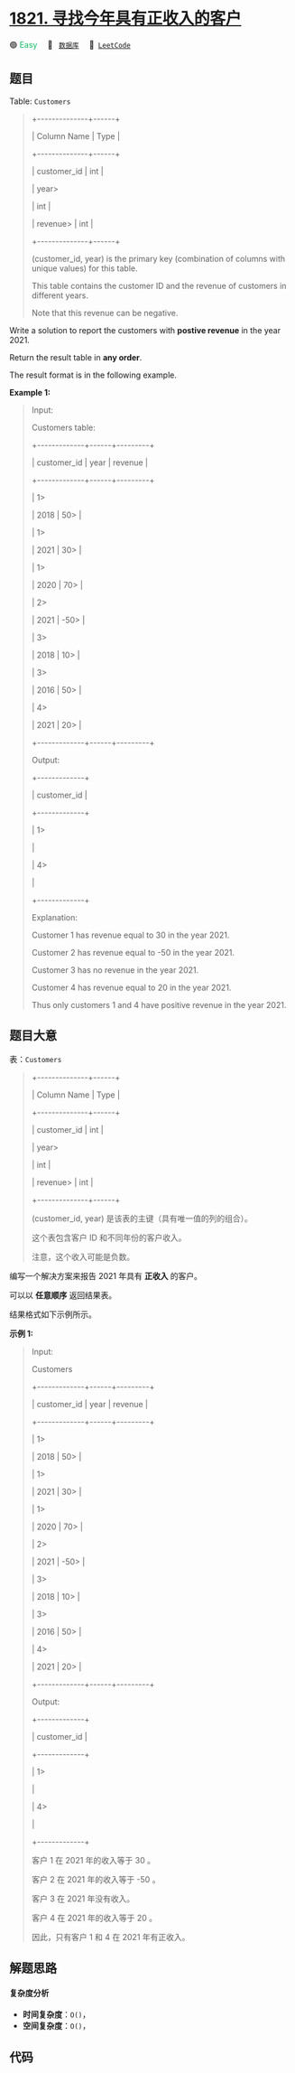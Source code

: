 # [1821. 寻找今年具有正收入的客户](https://leetcode.com/problems/find-customers-with-positive-revenue-this-year)

🟢 <font color=#15bd66>Easy</font>&emsp; 🔖&ensp; [`数据库`](/tag/database.md)&emsp; 🔗&ensp;[`LeetCode`](https://leetcode.com/problems/find-customers-with-positive-revenue-this-year)

## 题目

Table: `Customers`

> 
> 
> 
> 
> 
> +--------------+------+
> 
> | Column Name  | Type |
> 
> +--------------+------+
> 
> | customer_id  | int  |
> 
> | year> 
> > 
>  | int  |
> 
> | revenue> 
>   | int  |
> 
> +--------------+------+
> 
> (customer_id, year) is the primary key (combination of columns with unique values) for this table.
> 
> This table contains the customer ID and the revenue of customers in different years.
> 
> Note that this revenue can be negative.
> 
> 



Write a solution to report the customers with **postive revenue** in the year
2021.

Return the result table in **any order**.

The result format is in the following example.



**Example 1:**

> Input: 
> 
> Customers table:
> 
> +-------------+------+---------+
> 
> | customer_id | year | revenue |
> 
> +-------------+------+---------+
> 
> | 1> 
> > 
>    | 2018 | 50> 
>   |
> 
> | 1> 
> > 
>    | 2021 | 30> 
>   |
> 
> | 1> 
> > 
>    | 2020 | 70> 
>   |
> 
> | 2> 
> > 
>    | 2021 | -50> 
>  |
> 
> | 3> 
> > 
>    | 2018 | 10> 
>   |
> 
> | 3> 
> > 
>    | 2016 | 50> 
>   |
> 
> | 4> 
> > 
>    | 2021 | 20> 
>   |
> 
> +-------------+------+---------+
> 
> Output: 
> 
> +-------------+
> 
> | customer_id |
> 
> +-------------+
> 
> | 1> 
> > 
>    |
> 
> | 4> 
> > 
>    |
> 
> +-------------+
> 
> Explanation: 
> 
> Customer 1 has revenue equal to 30 in the year 2021.
> 
> Customer 2 has revenue equal to -50 in the year 2021.
> 
> Customer 3 has no revenue in the year 2021.
> 
> Customer 4 has revenue equal to 20 in the year 2021.
> 
> Thus only customers 1 and 4 have positive revenue in the year 2021.
> 
> 


## 题目大意

表：`Customers`

> 
> 
> 
> 
> 
> +--------------+------+
> 
> | Column Name  | Type |
> 
> +--------------+------+
> 
> | customer_id  | int  |
> 
> | year> 
> > 
>  | int  |
> 
> | revenue> 
>   | int  |
> 
> +--------------+------+
> 
> (customer_id, year) 是该表的主键（具有唯一值的列的组合）。
> 
> 这个表包含客户 ID 和不同年份的客户收入。
> 
> 注意，这个收入可能是负数。
> 
> 



编写一个解决方案来报告 2021 年具有 **正收入** 的客户。

可以以 **任意顺序** 返回结果表。

结果格式如下示例所示。



**示例 1:**

> Input:
> 
> Customers
> 
> +-------------+------+---------+
> 
> | customer_id | year | revenue |
> 
> +-------------+------+---------+
> 
> | 1> 
> > 
>    | 2018 | 50> 
>   |
> 
> | 1> 
> > 
>    | 2021 | 30> 
>   |
> 
> | 1> 
> > 
>    | 2020 | 70> 
>   |
> 
> | 2> 
> > 
>    | 2021 | -50> 
>  |
> 
> | 3> 
> > 
>    | 2018 | 10> 
>   |
> 
> | 3> 
> > 
>    | 2016 | 50> 
>   |
> 
> | 4> 
> > 
>    | 2021 | 20> 
>   |
> 
> +-------------+------+---------+
> 
> 
> 
> Output:
> 
> +-------------+
> 
> | customer_id |
> 
> +-------------+
> 
> | 1> 
> > 
>    |
> 
> | 4> 
> > 
>    |
> 
> +-------------+
> 
> 客户 1 在 2021 年的收入等于 30 。
> 
> 客户 2 在 2021 年的收入等于 -50 。
> 
> 客户 3 在 2021 年没有收入。
> 
> 客户 4 在 2021 年的收入等于 20 。
> 
> 因此，只有客户 1 和 4 在 2021 年有正收入。


## 解题思路

#### 复杂度分析

- **时间复杂度**：`O()`，
- **空间复杂度**：`O()`，

## 代码

```javascript

```